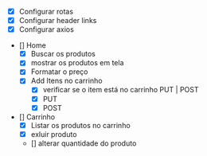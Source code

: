 - [x] Configurar rotas
- [x] Configurar header links
- [x] Configurar axios
- [] Home
  - [x] Buscar os produtos
  - [x] mostrar os produtos em tela
  - [x] Formatar o preço
  - [x] Add Itens no carrinho
    - [x] verificar se o item está no carrinho PUT | POST
    - [x] PUT
    - [x] POST
- [] Carrinho
  - [x] Listar os produtos no carrinho
  - [x] exluir produto
  - [] alterar quantidade do produto
